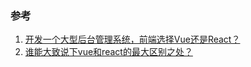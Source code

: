 

### 参考
1. [开发一个大型后台管理系统，前端选择Vue还是React？](https://www.zhihu.com/question/347372270/answer/1400674626)
2. [谁能大致说下vue和react的最大区别之处？](https://www.zhihu.com/question/309891718)
